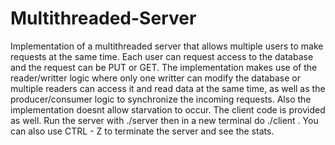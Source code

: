 # Multithreaded-Server

Implementation of a multithreaded server that allows multiple users to make requests at the same time. 
Each user can request access to the database and the request can be PUT or GET.
The implementation makes use of the reader/writter logic where only one writter can
modify the database or multiple readers can access it and read data at the same time, as well as the producer/consumer logic to synchronize the incoming requests.
Also the implementation doesnt allow starvation to occur. The client code is provided as well.
Run the server with ./server then in a new terminal do ./client . You can also use CTRL - Z to terminate the server and see the stats.
